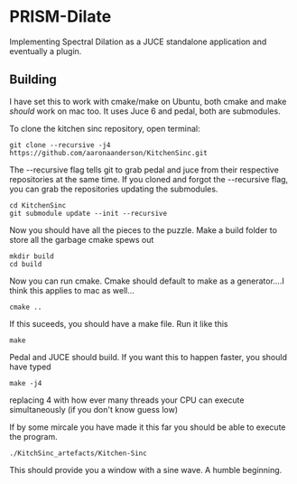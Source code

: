 # PRISM-Dilate

Implementing Spectral Dilation as a JUCE standalone application and eventually a plugin.

## Building

I have set this to work with cmake/make on Ubuntu, both cmake and make *should* work on mac too. It uses Juce 6 and pedal, both are submodules.

To clone the kitchen sinc repository, open terminal:

```terminal
git clone --recursive -j4 https://github.com/aaronaanderson/KitchenSinc.git
```

The --recursive flag tells git to grab pedal and juce from their respective repositories at the same time. If you cloned and forgot the --recursive flag, you can grab the repositories updating the submodules. 

```terminal
cd KitchenSinc
git submodule update --init --recursive
```

Now you should have all the pieces to the puzzle. Make a build folder to store all the garbage cmake spews out 

```terminal
mkdir build
cd build
```

Now you can run cmake. Cmake should default to make as a generator....I think this applies to mac as well...

```terminal
cmake ..
```

If this suceeds, you should have a make file. Run it like this

```terminal
make
```

Pedal and JUCE should build. If you want this to happen faster, you should have typed

```terminal
make -j4
```

replacing 4 with how ever many threads your CPU can execute simultaneously (if you don't know guess low)

If by some mircale you have made it this far you should be able to execute the program.

```terminal
./KitchSinc_artefacts/Kitchen-Sinc
```

This should provide you a window with a sine wave. A humble beginning.
